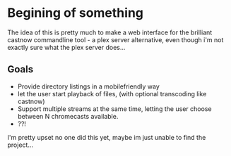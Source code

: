 # Begining of something

The idea of this is pretty much to make a web interface for the brilliant castnow commandline tool - a plex server alternative, even though i'm not exactly sure what the plex server does...

## Goals

- Provide directory listings in a mobilefriendly way
- let the user start playback of files, (with optional transcoding like castnow)
- Support multiple streams at the same time, letting the user choose between N chromecasts available.
- ??!

I'm pretty upset no one did this yet, maybe im just unable to find the project...

